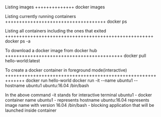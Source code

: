 Listing images
++++++++++++++
docker images

Listing currently running containers
++++++++++++++++++++++++++++++++++++
docker ps

Listing all containers including the ones that exited
+++++++++++++++++++++++++++++++++++++++++++++++++++++
docker ps -a

To download a docker image from docker hub
++++++++++++++++++++++++++++++++++++++++++
docker pull hello-world:latest

To create a docker container in foreground mode(interactive)
+++++++++++++++++++++++++++++++++++++++++++++++++++++++++++++
docker run hello-world
docker run -it --name ubuntu1 --hostname ubuntu1 ubuntu:16.04 /bin/bash

In the above command 
	-it stands for interactive terminal
	ubuntu1 - docker container name
 	ubuntu1 - represents hostname
	ubuntu:16.04 represents image name with version 16.04
	/bin/bash - blocking application that will be launched inside container



